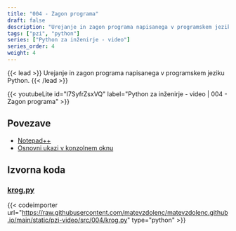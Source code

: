 ```yaml
---
title: "004 - Zagon programa"
draft: false
description: "Urejanje in zagon programa napisanega v programskem jeziku Python."
tags: ["pzi", "python"]
series: ["Python za inženirje - video"]
series_order: 4
weight: 4
---
```


{{< lead >}}
Urejanje in zagon programa napisanega v programskem jeziku Python.
{{< /lead >}}

{{< youtubeLite id="I7SyfrZsxVQ" label="Python za inženirje - video | 004 - Zagon programa" >}}

## Povezave
- [Notepad++](https://notepad-plus-plus.org)
- [Osnovni ukazi v konzolnem oknu](https://www.makeuseof.com/tag/a-beginners-guide-to-the-windows-command-line/)

## Izvorna koda

### [krog.py](https://raw.githubusercontent.com/matevzdolenc/matevzdolenc.github.io/main/static/pzi-video/src/004/krog.py)

{{< codeimporter url="https://raw.githubusercontent.com/matevzdolenc/matevzdolenc.github.io/main/static/pzi-video/src/004/krog.py" type="python" >}}


